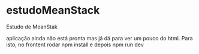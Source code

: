 # estudoMeanStack
Estudo de MeanStak

aplicação ainda não está pronta mas já dá para ver um pouco do html.  Para isto, no frontent rodar npm install e depois npm run dev

